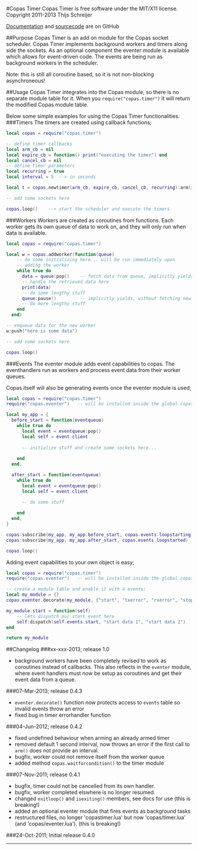 #Copas Timer
Copas Timer is free software under the MIT/X11 license.  
Copyright 2011-2013 Thijs Schreijer

[Documentation](http://tieske.github.com/CopasTimer/) and [sourcecode](http://github.com/Tieske/CopasTimer) are on GitHub

##Purpose
Copas Timer is an add on module for the Copas socket scheduler. Copas Timer implements background workers and timers along side the sockets. As an optional component the eventer module is available which allows for event-driven code. The events are being run as background workers in the scheduler.

Note: this is still all coroutine based, so it is not non-blocking asynchroneous!

##Usage
Copas Timer integrates into the Copas module, so there is no separate module table for it. When you `require("copas.timer")` it will return the modified Copas module table.

Below some simple examples for using the Copas Timer functionalities.
###Timers
The timers are created using callback functions;

```lua
local copas = require("copas.timer")

-- define timer callbacks
local arm_cb = nil
local expire_cb = function() print("executing the timer") end
local cancel_cb = nil
-- define timer parameters
local recurring = true
local interval = 5  --> in seconds

local t = copas.newtimer(arm_cb, expire_cb, cancel_cb, recurring):arm(interval)

-- add some sockets here

copas.loop()    --> start the scheduler and execute the timers

````
###Workers
Workers are created as coroutines from functions. Each worker gets its own queue of data to work on, and they will only run when data is available.

```lua
local copas = require("copas.timer")

local w = copas.addworker(function(queue)
    -- do some initializing here... will be run immediately upon
    -- adding the worker
    while true do
      data = queue:pop()    -- fetch data from queue, implicitly yields the coroutine
      -- handle the retrieved data here
      print(data)
      -- do some lengthy stuff
      queue:pause()         -- implicitly yields, without fetching new data
      -- do more lengthy stuff
    end
  end)

-- enqueue data for the new worker
w:push("here is some data")   

-- add some sockets here

copas.loop()
````

###Events
The eventer module adds event capabilities to copas. The eventhandlers run as workers and process
event data from their worker queues.

Copas itself will also be generating events once the eventer module is used;
```lua
local copas = require("copas.timer")
require("copas.eventer")   -- will be installed inside the global copas table; copas.eventer

local my_app = {
  before_start = function(eventqueue)
    while true do
      local event = eventqueue:pop()
      local self = event.client
      
      -- initialize stuff and create some sockets here...
      
    end
  end,

  after_start = function(eventqueue)
    while true do
      local event = eventqueue:pop()
      local self = event.client

      -- do some stuff
      
    end
  end,
}

copas:subscribe(my_app, my_app.before_start, copas.events.loopstarting)
copas:subscribe(my_app, my_app.after_start, copas.events.loopstarted)

copas.loop()
````

Adding event capabilities to your own object is easy;

```lua
local copas = require("copas.timer")
require("copas.eventer")   -- will be installed inside the global copas table; copas.eventer

-- create a module table and enable it with 4 events;
local my_module = {}
copas.eventer.decorate(my_module, {"start", "txerror", "rxerror", "stop"})

my_module.start = function(self)
	-- lets dispatch our start event here
	self:dispatch(self.events.start, "start data 1", "start data 2")
end

return my_module
````


##Changelog
###xx-xxx-2013; release 1.0
- background workers have been completely revised to work as coroutines instead of callbacks. This also reflects in the `eventer` module, where 
event handlers must now be setup as coroutines and get their event data from a queue.

###07-Mar-2013; release 0.4.3
- `eventer.decorate()` function now protects access to `events` table so invalid events throw an error
- fixed bug in timer errorhandler function

###04-Jun-2012; release 0.4.2
- fixed undefined behaviour when arming an already armed timer
- removed default 1 second interval, now throws an error if the first call to `arm()` does not provide an interval.
- bugfix, worker could not remove itself from the worker queue
- added method `copas.waitforcondition()` to the timer module

###07-Nov-2011; release 0.4.1
- bugfix, timer could not be cancelled from its own handler.
- bugfix, worker completed elswhere is no longer resumed.
- changed `exitloop()` and `isexiting()` members, see docs for use (this is breaking!)
- added an optional eventer module that fires events as background tasks
- restructured files, no longer 'copastimer.lua' but now 'copas/timer.lua' (and 'copas/eventer.lua'). (this is breaking!)

###24-Oct-2011; Initial release 0.4.0

-------------------------------------------------------------------
